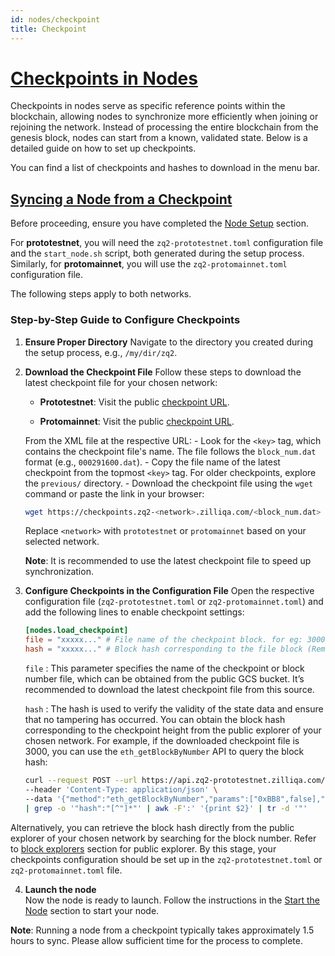 ```yaml
---
id: nodes/checkpoint
title: Checkpoint
---
```


# [Checkpoints in Nodes](#checkpoints-in-nodes)

Checkpoints in nodes serve as specific reference points within the blockchain, allowing nodes to synchronize more efficiently when joining or rejoining the network. Instead of processing the entire blockchain from the genesis block, nodes can start from a known, validated state. Below is a detailed guide on how to set up checkpoints.

You can find a list of checkpoints and hashes to download in the menu bar.

## [Syncing a Node from a Checkpoint](#syncing-a-node-from-a-checkpoint)

Before proceeding, ensure you have completed the [Node Setup](../nodes/node.md#setting-up-your-node) section.

For **prototestnet**, you will need the `zq2-prototestnet.toml` configuration file and the `start_node.sh` script, both generated during the setup process. Similarly, for **protomainnet**, you will use the `zq2-protomainnet.toml` configuration file.

The following steps apply to both networks.

### Step-by-Step Guide to Configure Checkpoints

1. **Ensure Proper Directory**
   Navigate to the directory you created during the setup process, e.g., `/my/dir/zq2`.

2. **Download the Checkpoint File**
   Follow these steps to download the latest checkpoint file for your chosen network:

    - **Prototestnet**:
     Visit the public [checkpoint URL](https://checkpoints.zq2-prototestnet.zilliqa.com/).

    - **Protomainnet**:
     Visit the public [checkpoint URL](https://checkpoints.zq2-protomainnet.zilliqa.com/).

    From the XML file at the respective URL:
        - Look for the `<key>` tag, which contains the checkpoint file's name. The file follows the `block_num.dat` format (e.g., `000291600.dat`).
        - Copy the file name of the latest checkpoint from the topmost `<key>` tag. For older checkpoints, explore the `previous/` directory.
        - Download the checkpoint file using the `wget` command or paste the link in your browser:
      ```bash
      wget https://checkpoints.zq2-<network>.zilliqa.com/<block_num.dat>
      ```
      Replace `<network>` with `prototestnet` or `protomainnet` based on your selected network.

      **Note**: It is recommended to use the latest checkpoint file to speed up synchronization.

3. **Configure Checkpoints in the Configuration File**
   Open the respective configuration file (`zq2-prototestnet.toml` or `zq2-protomainnet.toml`) and add the following lines to enable checkpoint settings:
   ```toml
   [nodes.load_checkpoint]
   file = "xxxxx..." # File name of the checkpoint block. for eg: 3000.dat
   hash = "xxxxx..." # Block hash corresponding to the file block (Remove '0x' prefix from hash if present)
   ```

    `file` : This parameter specifies the name of the checkpoint or block number file, which
    can be obtained from the public GCS bucket. It’s recommended to download the latest checkpoint
    file from this source.

    `hash` : The hash is used to verify the validity of the state data and ensure that no
    tampering has occurred. You can obtain the block hash corresponding to the checkpoint height from the
    public explorer of your chosen network. For example, if the downloaded
    checkpoint file is 3000, you can use the `eth_getBlockByNumber` API to query the block hash:

    ```bash
    curl --request POST --url https://api.zq2-prototestnet.zilliqa.com/ \
    --header 'Content-Type: application/json' \
    --data '{"method":"eth_getBlockByNumber","params":["0xBB8",false],"id":1,"jsonrpc":"2.0"}' \
    | grep -o '"hash":"[^"]*"' | awk -F':' '{print $2}' | tr -d '"'
    ```
  Alternatively, you can retrieve the block hash directly from the public explorer of your chosen network by searching for the block number.
  Refer to [block explorers](../endpoints.md#block-explorer) section for public explorer.
  By this stage, your checkpoints configuration should be set up in the `zq2-prototestnet.toml` or `zq2-protomainnet.toml` file.

4. **Launch the node**  
Now the node is ready to launch. Follow the instructions in the [Start the Node](../nodes/node.md#starting-your-node) section to start your node.

**Note**: Running a node from a checkpoint typically takes approximately 1.5 hours to sync. Please allow sufficient time for the process to complete.
